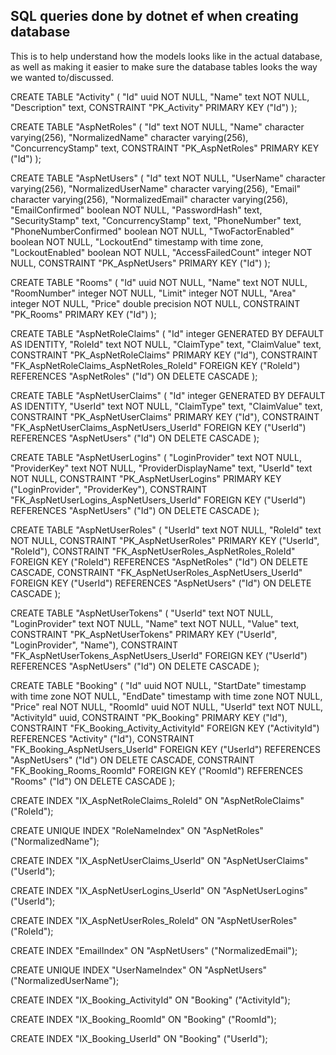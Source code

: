 ## SQL queries done by dotnet ef when creating database ##

This is to help understand how the models looks like in the actual database, 
as well as making it easier to make sure the database tables looks the way we wanted to/discussed.

CREATE TABLE "Activity" (
    "Id" uuid NOT NULL,
    "Name" text NOT NULL,
    "Description" text,
    CONSTRAINT "PK_Activity" PRIMARY KEY ("Id")
);


CREATE TABLE "AspNetRoles" (
    "Id" text NOT NULL,
    "Name" character varying(256),
    "NormalizedName" character varying(256),
    "ConcurrencyStamp" text,
    CONSTRAINT "PK_AspNetRoles" PRIMARY KEY ("Id")
);


CREATE TABLE "AspNetUsers" (
    "Id" text NOT NULL,
    "UserName" character varying(256),
    "NormalizedUserName" character varying(256),
    "Email" character varying(256),
    "NormalizedEmail" character varying(256),
    "EmailConfirmed" boolean NOT NULL,
    "PasswordHash" text,
    "SecurityStamp" text,
    "ConcurrencyStamp" text,
    "PhoneNumber" text,
    "PhoneNumberConfirmed" boolean NOT NULL,
    "TwoFactorEnabled" boolean NOT NULL,
    "LockoutEnd" timestamp with time zone,
    "LockoutEnabled" boolean NOT NULL,
    "AccessFailedCount" integer NOT NULL,
    CONSTRAINT "PK_AspNetUsers" PRIMARY KEY ("Id")
);


CREATE TABLE "Rooms" (
    "Id" uuid NOT NULL,
    "Name" text NOT NULL,
    "RoomNumber" integer NOT NULL,
    "Limit" integer NOT NULL,
    "Area" integer NOT NULL,
    "Price" double precision NOT NULL,
    CONSTRAINT "PK_Rooms" PRIMARY KEY ("Id")
);


CREATE TABLE "AspNetRoleClaims" (
    "Id" integer GENERATED BY DEFAULT AS IDENTITY,
    "RoleId" text NOT NULL,
    "ClaimType" text,
    "ClaimValue" text,
    CONSTRAINT "PK_AspNetRoleClaims" PRIMARY KEY ("Id"),
    CONSTRAINT "FK_AspNetRoleClaims_AspNetRoles_RoleId" FOREIGN KEY ("RoleId") REFERENCES "AspNetRoles" ("Id") ON DELETE CASCADE
);


CREATE TABLE "AspNetUserClaims" (
    "Id" integer GENERATED BY DEFAULT AS IDENTITY,
    "UserId" text NOT NULL,
    "ClaimType" text,
    "ClaimValue" text,
    CONSTRAINT "PK_AspNetUserClaims" PRIMARY KEY ("Id"),
    CONSTRAINT "FK_AspNetUserClaims_AspNetUsers_UserId" FOREIGN KEY ("UserId") REFERENCES "AspNetUsers" ("Id") ON DELETE CASCADE
);


CREATE TABLE "AspNetUserLogins" (
    "LoginProvider" text NOT NULL,
    "ProviderKey" text NOT NULL,
    "ProviderDisplayName" text,
    "UserId" text NOT NULL,
    CONSTRAINT "PK_AspNetUserLogins" PRIMARY KEY ("LoginProvider", "ProviderKey"),
    CONSTRAINT "FK_AspNetUserLogins_AspNetUsers_UserId" FOREIGN KEY ("UserId") REFERENCES "AspNetUsers" ("Id") ON DELETE CASCADE
);


CREATE TABLE "AspNetUserRoles" (
    "UserId" text NOT NULL,
    "RoleId" text NOT NULL,
    CONSTRAINT "PK_AspNetUserRoles" PRIMARY KEY ("UserId", "RoleId"),
    CONSTRAINT "FK_AspNetUserRoles_AspNetRoles_RoleId" FOREIGN KEY ("RoleId") REFERENCES "AspNetRoles" ("Id") ON DELETE CASCADE,
    CONSTRAINT "FK_AspNetUserRoles_AspNetUsers_UserId" FOREIGN KEY ("UserId") REFERENCES "AspNetUsers" ("Id") ON DELETE CASCADE
);


CREATE TABLE "AspNetUserTokens" (
    "UserId" text NOT NULL,
    "LoginProvider" text NOT NULL,
    "Name" text NOT NULL,
    "Value" text,
    CONSTRAINT "PK_AspNetUserTokens" PRIMARY KEY ("UserId", "LoginProvider", "Name"),
    CONSTRAINT "FK_AspNetUserTokens_AspNetUsers_UserId" FOREIGN KEY ("UserId") REFERENCES "AspNetUsers" ("Id") ON DELETE CASCADE
);


CREATE TABLE "Booking" (
    "Id" uuid NOT NULL,
    "StartDate" timestamp with time zone NOT NULL,
    "EndDate" timestamp with time zone NOT NULL,
    "Price" real NOT NULL,
    "RoomId" uuid NOT NULL,
    "UserId" text NOT NULL,
    "ActivityId" uuid,
    CONSTRAINT "PK_Booking" PRIMARY KEY ("Id"),
    CONSTRAINT "FK_Booking_Activity_ActivityId" FOREIGN KEY ("ActivityId") REFERENCES "Activity" ("Id"),
    CONSTRAINT "FK_Booking_AspNetUsers_UserId" FOREIGN KEY ("UserId") REFERENCES "AspNetUsers" ("Id") ON DELETE CASCADE,
    CONSTRAINT "FK_Booking_Rooms_RoomId" FOREIGN KEY ("RoomId") REFERENCES "Rooms" ("Id") ON DELETE CASCADE
);


CREATE INDEX "IX_AspNetRoleClaims_RoleId" ON "AspNetRoleClaims" ("RoleId");


CREATE UNIQUE INDEX "RoleNameIndex" ON "AspNetRoles" ("NormalizedName");


CREATE INDEX "IX_AspNetUserClaims_UserId" ON "AspNetUserClaims" ("UserId");


CREATE INDEX "IX_AspNetUserLogins_UserId" ON "AspNetUserLogins" ("UserId");


CREATE INDEX "IX_AspNetUserRoles_RoleId" ON "AspNetUserRoles" ("RoleId");


CREATE INDEX "EmailIndex" ON "AspNetUsers" ("NormalizedEmail");


CREATE UNIQUE INDEX "UserNameIndex" ON "AspNetUsers" ("NormalizedUserName");


CREATE INDEX "IX_Booking_ActivityId" ON "Booking" ("ActivityId");


CREATE INDEX "IX_Booking_RoomId" ON "Booking" ("RoomId");


CREATE INDEX "IX_Booking_UserId" ON "Booking" ("UserId");
